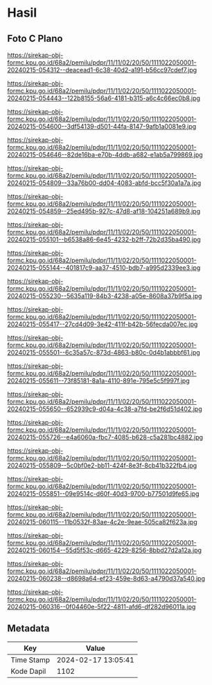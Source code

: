 # Hasil

## Foto C Plano

https://sirekap-obj-formc.kpu.go.id/68a2/pemilu/pdpr/11/11/02/20/50/1111022050001-20240215-054312--deacead1-6c38-40d2-a191-b56cc97cdef7.jpg

https://sirekap-obj-formc.kpu.go.id/68a2/pemilu/pdpr/11/11/02/20/50/1111022050001-20240215-054443--122b8155-56a6-4181-b315-a6c4c66ec0b8.jpg

https://sirekap-obj-formc.kpu.go.id/68a2/pemilu/pdpr/11/11/02/20/50/1111022050001-20240215-054600--3df54139-d501-44fa-8147-9afb1a0081e9.jpg

https://sirekap-obj-formc.kpu.go.id/68a2/pemilu/pdpr/11/11/02/20/50/1111022050001-20240215-054646--82de16ba-e70b-4ddb-a682-e1ab5a799869.jpg

https://sirekap-obj-formc.kpu.go.id/68a2/pemilu/pdpr/11/11/02/20/50/1111022050001-20240215-054809--33a76b00-dd04-4083-abfd-bcc5f30a1a7a.jpg

https://sirekap-obj-formc.kpu.go.id/68a2/pemilu/pdpr/11/11/02/20/50/1111022050001-20240215-054859--25ed495b-927c-47d8-af18-104251a689b9.jpg

https://sirekap-obj-formc.kpu.go.id/68a2/pemilu/pdpr/11/11/02/20/50/1111022050001-20240215-055101--b6538a86-6e45-4232-b2ff-72b2d35ba490.jpg

https://sirekap-obj-formc.kpu.go.id/68a2/pemilu/pdpr/11/11/02/20/50/1111022050001-20240215-055144--401817c9-aa37-4510-bdb7-a995d2339ee3.jpg

https://sirekap-obj-formc.kpu.go.id/68a2/pemilu/pdpr/11/11/02/20/50/1111022050001-20240215-055230--5635a119-84b3-4238-a05e-8608a37b9f5a.jpg

https://sirekap-obj-formc.kpu.go.id/68a2/pemilu/pdpr/11/11/02/20/50/1111022050001-20240215-055417--27cd4d09-3e42-411f-b42b-56fecda007ec.jpg

https://sirekap-obj-formc.kpu.go.id/68a2/pemilu/pdpr/11/11/02/20/50/1111022050001-20240215-055501--6c35a57c-873d-4863-b80c-0d4b1abbbf61.jpg

https://sirekap-obj-formc.kpu.go.id/68a2/pemilu/pdpr/11/11/02/20/50/1111022050001-20240215-055611--73f85181-8a1a-4110-891e-795e5c5f997f.jpg

https://sirekap-obj-formc.kpu.go.id/68a2/pemilu/pdpr/11/11/02/20/50/1111022050001-20240215-055650--652939c9-d04a-4c38-a7fd-be2f6d51d402.jpg

https://sirekap-obj-formc.kpu.go.id/68a2/pemilu/pdpr/11/11/02/20/50/1111022050001-20240215-055726--e4a6060a-fbc7-4085-b628-c5a281bc4882.jpg

https://sirekap-obj-formc.kpu.go.id/68a2/pemilu/pdpr/11/11/02/20/50/1111022050001-20240215-055809--5c0bf0e2-bb11-424f-8e3f-8cb41b322fb4.jpg

https://sirekap-obj-formc.kpu.go.id/68a2/pemilu/pdpr/11/11/02/20/50/1111022050001-20240215-055851--09e9514c-d60f-40d3-9700-b77501d9fe65.jpg

https://sirekap-obj-formc.kpu.go.id/68a2/pemilu/pdpr/11/11/02/20/50/1111022050001-20240215-060115--11b0532f-83ae-4c2e-9eae-505ca82f623a.jpg

https://sirekap-obj-formc.kpu.go.id/68a2/pemilu/pdpr/11/11/02/20/50/1111022050001-20240215-060154--55d5f53c-d665-4229-8256-8bbd27d2a12a.jpg

https://sirekap-obj-formc.kpu.go.id/68a2/pemilu/pdpr/11/11/02/20/50/1111022050001-20240215-060238--d8698a64-ef23-459e-8d63-a4790d37a540.jpg

https://sirekap-obj-formc.kpu.go.id/68a2/pemilu/pdpr/11/11/02/20/50/1111022050001-20240215-060316--0f04460e-5f22-4811-afd6-df282d96011a.jpg


## Metadata

| Key        | Value               |
| ---------- | ------------------- |
| Time Stamp | 2024-02-17 13:05:41 |
| Kode Dapil | 1102                |



